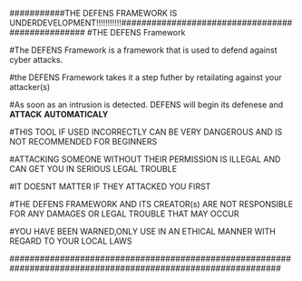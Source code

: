 ###########THE DEFENS FRAMEWORK IS UNDERDEVELOPMENT!!!!!!!!!!!#################################################
#THE DEFENS Framework

#The DEFENS Framework is a framework that is used to defend against cyber attacks.

#the DEFENS Framework takes it a step futher by retailating against your attacker(s) 

#As soon as an intrusion is detected. DEFENS will begin its defenese and ****ATTACK**** ****AUTOMATICALY****

#THIS TOOL IF USED INCORRECTLY CAN BE VERY DANGEROUS AND IS NOT RECOMMENDED FOR BEGINNERS

#ATTACKING SOMEONE WITHOUT THEIR PERMISSION IS ILLEGAL AND CAN GET YOU IN SERIOUS LEGAL TROUBLE

#IT DOESNT MATTER IF THEY ATTACKED YOU FIRST

#THE DEFENS FRAMEWORK AND ITS CREATOR(s) ARE NOT RESPONSIBLE FOR ANY DAMAGES OR LEGAL TROUBLE THAT MAY OCCUR

#YOU HAVE BEEN WARNED,ONLY USE IN AN ETHICAL MANNER WITH REGARD TO YOUR LOCAL LAWS

##############################################################################################################



